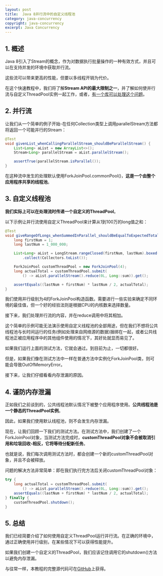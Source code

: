 ```yaml
---
layout: post
title:  Java 8并行流中的自定义线程池
category: java-concurrency
copyright: java-concurrency
excerpt: Java Concurrency
---
```


## 1. 概述

Java 8引入了Stream的概念，作为对数据执行批量操作的一种有效方式，并且可以在支持并发的环境中获取并行流。

这些流可以带来更高的性能，但要以多线程开销为代价。

在这个快速教程中，我们将了解**Stream API的最大限制之一**，并了解如何使并行流与自定义ThreadPool实例一起工作，或者，[有一个库可以处理这个问题](https://github.com/pivovarit/parallel-collectors)。

## 2. 并行流

让我们从一个简单的例子开始-在任何Collection类型上调用parallelStream方法都将返回一个可能并行的Stream：

```java
@Test
void givenList_whenCallingParallelStream_shouldBeParallelStream() {
    List<Long> aList = new ArrayList<>();
    Stream<Long> parallelStream = aList.parallelStream();

    assertTrue(parallelStream.isParallel());
}
```

在这种流中发生的处理默认使用ForkJoinPool.commonPool()，**这是一个由整个应用程序共享的线程池**。

## 3. 自定义线程池

**我们实际上可以在处理流时传递一个自定义的ThreadPool**。

以下示例让并行流使用自定义ThreadPool来计算从1到100万的long值之和：

```java
@Test
void giveRangeOfLongs_whenSummedInParallel_shouldBeEqualToExpectedTotal() throws InterruptedException, ExecutionException {
    long firstNum = 1;
    long lastNum = 1_000_000;

    List<Long> aList = LongStream.rangeClosed(firstNum, lastNum).boxed()
        .collect(Collectors.toList());

    ForkJoinPool customThreadPool = new ForkJoinPool(4);
    long actualTotal = customThreadPool.submit(
        () -> aList.parallelStream().reduce(0L, Long::sum)).get();

    assertEquals((lastNum + firstNum) * lastNum / 2, actualTotal);
}
```

我们使用并行级别为4的ForkJoinPool构造函数。需要进行一些实验来确定不同环境的最佳值，但一个好的经验法则是根据CPU的内核数来选择数量。

接下来，我们处理并行流的内容，并在reduce调用中将其相加。

这个简单的示例可能无法演示使用自定义线程池的全部用途，但在我们不想将公共线程池与长时间运行的任务(例如处理来自网络源的数据)捆绑在一起，或者公共线程池正被应用程序中的其他组件使用的情况下，其好处就显而易见了。

如果我们运行上面的测试方法，它就会通过。到目前为止，一切都很好。

但是，如果我们像在测试方法中一样在普通方法中实例化ForkJoinPool类，则可能会导致OutOfMemoryError。

接下来，让我们仔细看看内存泄漏的原因。

## 4. 谨防内存泄漏

正如我们之前谈到的，公共线程池默认情况下被整个应用程序使用。**公共线程池是一个静态的ThreadPool实例**。

因此，如果我们使用默认线程池，则不会发生内存泄漏。

现在，让我们回顾一下我们的测试方法。在测试方法中，我们创建了一个ForkJoinPool对象，当测试方法完成时，**customThreadPool对象不会被取消引用和垃圾回收-相反，它将等待分配新任务**。

也就是说，我们每次调用测试方法时，都会创建一个新的customThreadPool对象，并且不会被释放。

问题的解决方法非常简单：即在我们执行完方法后关闭customThreadPool对象：

```java
try {
    long actualTotal = customThreadPool.submit(
        () -> aList.parallelStream().reduce(0L, Long::sum)).get();
    assertEquals((lastNum + firstNum) * lastNum / 2, actualTotal);
} finally {
    customThreadPool.shutdown();
}
```

## 5. 总结

我们已经简要介绍了如何使用自定义ThreadPool运行并行流。在正确的环境中，通过正确使用并行级别，在某些情况下可以获得性能提升。

如果我们创建一个自定义的ThreadPool，我们应该记住调用它的shutdown()方法以避免内存泄漏。

与往常一样，本教程的完整源代码可在[GitHub](https://github.com/tuyucheng7/taketoday-tutorial4j/tree/master/java-core-modules/java-concurrency-collections-1)上获得。